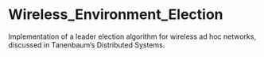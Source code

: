 # Wireless_Environment_Election
Implementation of a leader election algorithm for wireless ad hoc networks, discussed in Tanenbaum’s Distributed Systems.
